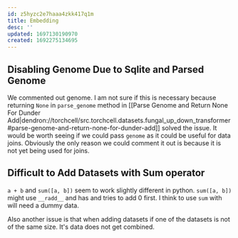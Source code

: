 ```yaml
---
id: z5hyzc2e7haaa4zkk417q1m
title: Embedding
desc: ''
updated: 1697130190970
created: 1692275134695
---
```


## Disabling Genome Due to Sqlite and Parsed Genome

We commented out genome. I am not sure if this is necessary because returning `None` in `parse_genome` method in [[Parse Genome and Return None For Dunder Add|dendron://torchcell/src.torchcell.datasets.fungal_up_down_transformer#parse-genome-and-return-none-for-dunder-add]] solved the issue. It would be worth seeing if we could pass `genome` as it could be useful for data joins. Obviously the only reason we could comment it out is because it is not yet being used for joins.

## Difficult to Add Datasets with Sum operator

`a + b` and `sum([a, b])` seem to work slightly different in python. `sum([a, b])` might use `__radd__` and has and tries to add 0 first. I think to use `sum` with will need a dummy data.

Also another issue is that when adding datasets if one of the datasets is not of the same size. It's data does not get combined.

